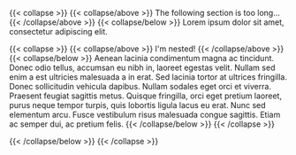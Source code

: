 {{< collapse >}}
{{< collapse/above >}}
The following section is too long...
{{< /collapse/above >}}
{{< collapse/below >}}
Lorem ipsum dolor sit amet, consectetur adipiscing elit.

  {{< collapse >}}
  {{< collapse/above >}}
  I'm nested!
  {{< /collapse/above >}}
  {{< collapse/below >}}
    Aenean lacinia condimentum magna ac tincidunt. Donec odio tellus, accumsan eu nibh in, laoreet egestas velit. Nullam sed enim a est ultricies malesuada a in erat. Sed lacinia tortor at ultrices fringilla. Donec sollicitudin vehicula dapibus. Nullam sodales eget orci et viverra. Praesent feugiat sagittis metus. Quisque fringilla, orci eget pretium laoreet, purus neque tempor turpis, quis lobortis ligula lacus eu erat. Nunc sed elementum arcu. Fusce vestibulum risus malesuada congue sagittis. Etiam ac semper dui, ac pretium felis.
  {{< /collapse/below >}}
  {{< /collapse >}}

{{< /collapse/below >}}
{{< /collapse >}}
